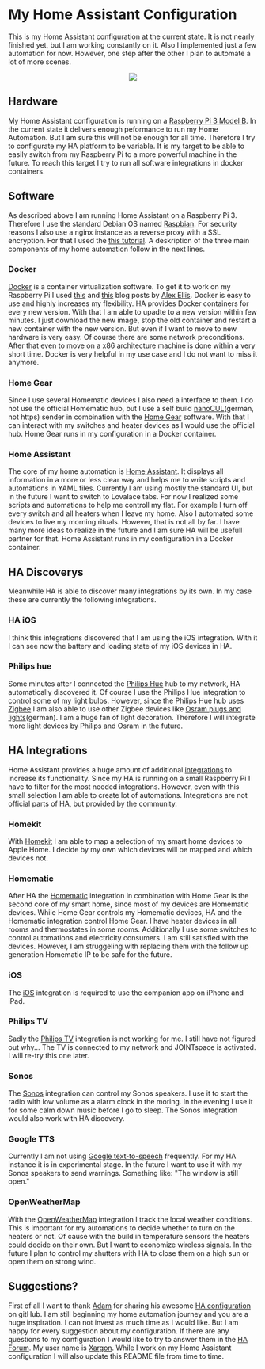 # My Home Assistant Configuration
This is my Home Assistant configuration at the current state. It is not nearly finished yet, but I am working constantly on it. Also I implemented just a few automation for now. However, one step after the other I plan to automate a lot of more scenes.

<p align="center">
  <img src="https://github.com/home-assistant/home-assistant-assets/blob/master/loading-screen.gif">
</p>

## Hardware
My Home Assistant configuration is running on a [Raspberry Pi 3 Model B](https://www.raspberrypi.org/products/raspberry-pi-3-model-b/). In the current state it delivers enough peformance to run my Home Automation. But I am sure this will not be enough for all time. Therefore I try to configurate my HA platform to be variable. It is my target to be able to easily switch from my Raspberry Pi to a more powerful machine in the future.
To reach this target I try to run all software integrations in docker containers.

## Software
As described above I am running Home Assistant on a Raspberry Pi 3. Therefore I use the standard Debian OS named [Raspbian](https://www.raspberrypi.org/products/raspberry-pi-3-model-b/). For security reasons I also use a nginx instance as a reverse proxy with a SSL encryption. For that I used the [this tutorial](https://webcodr.io/2018/02/nginx-reverse-proxy-on-raspberry-pi-with-lets-encrypt/).
A deskription of the three main components of my home automation follow in the next lines.

### Docker
[Docker](https://www.docker.com) is a container virtualization software. To get it to work on my Raspberry Pi I used [this](https://blog.alexellis.io/5-things-docker-rpi/) and [this](https://blog.alexellis.io/getting-started-with-docker-on-raspberry-pi/) blog posts by [Alex Ellis](https://blog.alexellis.io).
Docker is easy to use and highly increases my flexibility. HA provides Docker containers for every new version. With that I am able to upadte to a new version within few minutes. I just download the new image, stop the old container and restart a new container with the new version.
But even if I want to move to new hardware is very easy. Of course there are some network preconditions. After that even to move on a x86 architecture machine is done within a very short time.
Docker is very helpful in my use case and I do not want to miss it anymore.

### Home Gear
Since I use several Homematic devices I also need a interface to them. I do not use the official Homematic hub, but I use a self build [nanoCUL](http://blog.steveundkristin.de/2016/02/04/fhem-selbstbau-cul-868-fuer-homematic/)(german, not https) sender in combination with the [Home Gear](https://homegear.eu) software. With that I can interact with my switches and heater devices as I would use the official hub.
Home Gear runs in my configuration in a Docker container.

### Home Assistant
The core of my home automation is [Home Assistant](https://www.home-assistant.io). It displays all information in a more or less clear way and helps me to write scripts and automations in YAML files. Currently I am using mostly the standard UI, but in the future I want to switch to Lovalace tabs. For now I realized some scripts and automations to help me controll my flat. For example I turn off every switch and all heaters when I leave my home. Also I automated some devices to live my morning rituals. 
However, that is not all by far. I have many more ideas to realize in the future and I am sure HA will be usefull partner for that.
Home Assistant runs in my configuration in a Docker container.

## HA Discoverys
Meanwhile HA is able to discover many integrations by its own. In my case these are currently the following integrations.

### HA iOS
I think this integrations discovered that I am using the iOS integration. With it I can see now the battery and loading state of my iOS devices in HA.

### Philips hue
Some minutes after I connected the [Philips Hue](https://www2.meethue.com/en-us) hub to my network, HA automatically discovered it.
Of course I use the Philips Hue integration to control some of my light bulbs. However, since the Philips Hue hub uses [Zigbee](https://www.zigbee.org) I am also able to use other Zigbee devices like [Osram plugs and lights](https://smartplus.ledvance.de/produkte/innenbeleuchtung/index.jsp)(german).
I am a huge fan of light decoration. Therefore I will integrate more light devices by Philips and Osram in the future.

## HA Integrations
Home Assistant provides a huge amount of additional [integrations](https://www.home-assistant.io/components/) to increase its functionality. Since my HA is running on a small Raspberry Pi I have to filter for the most needed integrations. However, even with this small selection I am able to create lot of automations.
Integrations are not official parts of HA, but provided by the community.

### Homekit
With [Homekit](https://www.home-assistant.io/components/homekit/) I am able to map a selection of my smart home devices to Apple Home. I decide by my own which devices will be mapped and which devices not.

### Homematic
After HA the [Homematic](https://www.home-assistant.io/components/homematic/) integration in combination with Home Gear is the second core of my smart home, since most of my devices are Homematic devices.
While Home Gear controls my Homematic devices, HA and the Homematic integration control Home Gear.
I have heater devices in all rooms and thermostates in some rooms. Additionally I use some switches to control automations and electricity consumers.
I am still satisfied with the devices. However, I am struggeling with replacing them with the follow up generation Homematic IP to be safe for the future.

### iOS
The [iOS](https://www.home-assistant.io/components/ios/) integration is required to use the companion app on iPhone and iPad.

### Philips TV
Sadly the [Philips TV](https://www.home-assistant.io/components/philips_js/) integration is not working for me. I still have not figured out why...
The TV is connected to my network and JOINTspace is activated. I will re-try this one later.

### Sonos
The [Sonos](https://www.home-assistant.io/components/sonos/) integration can control my Sonos speakers. I use it to start the radio with low volume as a alarm clock in the moring.
In the evening I use it for some calm down music before I go to sleep.
The Sonos integration would also work with HA discovery.

### Google TTS
Currently I am not using [Google text-to-speech](https://www.home-assistant.io/components/google_translate/) frequently. For my HA instance it is in experimental stage.
In the future I want to use it with my Sonos speakers to send warnings. Something like: "The window is still open."

### OpenWeatherMap
With the [OpenWeatherMap](https://www.home-assistant.io/components/openweathermap/) integration I track the local weather conditions. This is important for my automations to decide whether to turn on the heaters or not. Of cause with the build in temperature sensors the heaters could decide on their own. But I want to economize wireless signals.
In the future I plan to control my shutters with HA to close them on a high sun or open them on strong wind.

## Suggestions?
First of all I want to thank [Adam](https://github.com/SilvrrGIT) for sharing his awesome [HA configuration](https://github.com/SilvrrGIT/HomeAssistant) on gitHub. I am still beginning my home automation journey and you are a huge inspiration.
I can not invest as much time as I would like. But I am happy for every suggestion about my configuration. If there are any questions to my configuration I would like to try to answer them in the [HA Forum](https://community.home-assistant.io). My user name is [Xargon](https://community.home-assistant.io/u/Xargon/activity).
While I work on my Home Assistant configuration I will also update this README file from time to time.